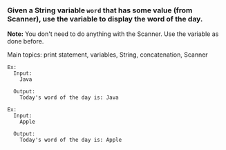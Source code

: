 ### Given a String variable **`word`** that has some value (from Scanner), use the variable to display the word of the day.

**Note:** You don't need to do anything with the Scanner.  Use the variable as done before.

Main topics: print statement, variables, String, concatenation, Scanner

```
Ex:
  Input:
    Java

  Output:
    Today's word of the day is: Java
```
```
Ex:
  Input:
    Apple

  Output:
    Today's word of the day is: Apple
```
